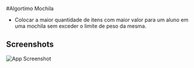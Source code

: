 #Algortimo Mochila
- Colocar a maior quantidade de itens com maior valor para um aluno em uma mochila sem exceder o limite de peso da mesma.
## Screenshots
![App Screenshot](https://imgur.com/vQiytvW.png)
